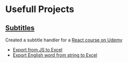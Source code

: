 # Usefull Projects

## [Subtitles](/usefull-projects/subtitles/)

Created a subtitle handler for a [React course on Udemy](https://www.udemy.com/course/the-ultimate-react-course/learn/lecture/35882526#search)

-   [Export from JS to Excel](/usefull-projects/subtitles/excel-export/)
-   [Export English word from string to Excel](/usefull-projects/english-words-export/)
